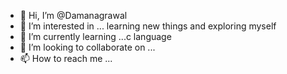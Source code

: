 - 👋 Hi, I’m @Damanagrawal
- 👀 I’m interested in ... learning new things and exploring myself
- 🌱 I’m currently learning ...c language
- 💞️ I’m looking to collaborate on ...
- 📫 How to reach me ...

<!---
Damanagrawal/Damanagrawal is a ✨ special ✨ repository because its `README.md` (this file) appears on your GitHub profile.
You can click the Preview link to take a look at your changes.
--->
